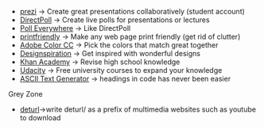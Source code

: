 * [prezi](http://prezi.com/) -> Create great presentations collaboratively (student account)
* [DirectPoll](http://directpoll.com/) -> Create live polls for presentations or lectures
* [Poll Everywhere](https://pollev.com/) -> Like DirectPoll
* [printfriendly](http://www.printfriendly.com/) -> Make any web page print friendly (get rid of clutter)
* [Adobe Color CC](https://color.adobe.com/create/color-wheel/) -> Pick the colors that match great together
* [Designspiration](http://designspiration.net/) -> Get inspired with wonderful designs
* [Khan Academy](https://www.khanacademy.org/) -> Revise high school knowledge
* [Udacity](https://www.udacity.com/courses/all) -> Free university courses to expand your knowledge
* [ASCII Text Generator](http://patorjk.com/software/taag/#p=display&c=bash&f=Univers&t=UI) -> headings in code has never been easier

Grey Zone
* [deturl](http://deturl.com)->write deturl/ as a prefix of multimedia websites such as youtube to download
